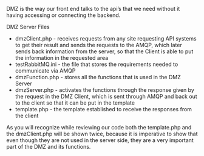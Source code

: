 DMZ is the way our front end talks to the api’s that we need without it having accessing or connecting the backend.

DMZ Server Files
	
-	dmzClient.php - receives requests from any site requesting API systems to get their result and sends the requests to the AMQP, which later sends back information from the server, so that the Client is able to put the information in the requested area 
-	testRabbitMQ.ini - the file that stores the requirements needed to communicate via AMQP
-	dmzFunction.php - stores all the functions that is used in the DMZ Server 
-	dmzServer.php - activates the functions through the response given by the request in the DMZ Client, which is sent through AMQP and back out to the client so that it can be put in the template
-	template.php - the template established to receive the responses from the client

As you will recognize while reviewing our code both the template.php and the dmzClient.php will be shown twice, because it is imperative to show that even though they are not used in the server side, they are a very important part of the DMZ and its functions.
